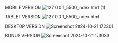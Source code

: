 MOBILE VERSION
![127 0 0 1_5500_index html (1)](https://github.com/user-attachments/assets/4c5336e3-4b0d-4509-a7dc-e811a5eac66c)

TABLET VERSION
![127 0 0 1_5500_index html](https://github.com/user-attachments/assets/ed9af444-67e3-4b59-b907-75f171b8fb2e)

DESKTOP VERSION
![Screenshot 2024-10-21 172301](https://github.com/user-attachments/assets/82850b31-fe75-4557-b730-1f83e0604dbc)

BONUS VERSION
![Screenshot 2024-10-21 173033](https://github.com/user-attachments/assets/6d26106a-98f0-447c-8ed6-ae1094743f1b)
